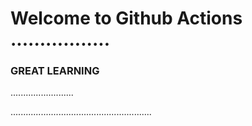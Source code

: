 # Welcome to Github Actions .................

### GREAT LEARNING

.........................

........................................................
